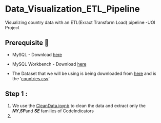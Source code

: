 # Data_Visualization_ETL_Pipeline
Visualizing country data with an ETL(Exract Transform Load) pipeline -UOI Project

## Prerequisite :wave:

- MySQL - Download [here](https://www.mysql.com)

- MySQL Workbench - Download [here](https://dev.mysql.com/downloads/file/?id=509428) 

- The Dataset that we will be using is being downloaded from [here](https://data.worldbank.org/) and is the '[countries.csv](https://github.com/Georgemouts/Data_Visualization_ETL_Pipeline/blob/main/countries_data.csv)'

## Step 1 :
1. We use the [CleanData.ipynb](https://github.com/Georgemouts/Data_Visualization_ETL_Pipeline/blob/main/CleanData.ipynb) to clean the data and extract only the ***NY***,***SP***and ***SE***  families of CodeIndicators
2. 
